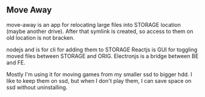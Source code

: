 ## Move Away

move-away is an app for relocating large files into STORAGE location (maybe another drive). After that symlink is created, so access to them on old location is not bracken. 

nodejs and is for cli for adding them to STORAGE 
Reactjs is GUI for toggling moved files between STORAGE and ORIG.
Electronjs is a bridge between BE and FE.

Mostly I'm using it for moving games from my smaller ssd to bigger hdd. I like to keep them on ssd, but when I don't play them, I can save space on ssd without uninstalling. 
